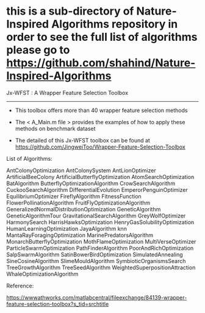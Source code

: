 # this is a sub-directory of Nature-Inspired Algorithms repository in order to see the full list of algorithms please go to https://github.com/shahind/Nature-Inspired-Algorithms

Jx-WFST : A Wrapper Feature Selection Toolbox

-------------------------------------------------------------------------------------------------------------------------------------------------------------------

* This toolbox offers more than 40 wrapper feature selection methods

* The < A_Main.m file > provides the examples of how to apply these methods on benchmark dataset

* The detailed of this Jx-WFST toolbox can be found at https://github.com/JingweiToo/Wrapper-Feature-Selection-Toolbox


List of Algorithms:

AntColonyOptimization
AntColonySystem
AntLionOptimizer
ArtificialBeeColony
ArtificialButterflyOptimization
AtomSearchOptimization
BatAlgorithm
ButterflyOptimizationAlgorithm
CrowSearchAlgorithm
CuckooSearchAlgorithm
DifferentialEvolution
EmperorPenguinOptimizer
EquilibriumOptimizer
FireflyAlgorithm
FitnessFunction
FlowerPollinationAlgorithm
FruitFlyOptimizationAlgorithm
GeneralizedNormalDistributionOptimization
GeneticAlgorithm
GeneticAlgorithmTour
GravitationalSearchAlgorithm
GreyWolfOptimizer
HarmonySearch
HarrisHawksOptimization
HenryGasSolubilityOptimization
HumanLearningOptimization
JayaAlgorithm
knn
MantaRayForagingOptimization
MarinePredatorsAlgorithm
MonarchButterflyOptimization
MothFlameOptimization
MultiVerseOptimizer
ParticleSwarmOptimization
PathFinderAlgorithm
PoorAndRichOptimization
SalpSwarmAlgorithm
SatinBowerBirdOptimization
SimulatedAnnealing
SineCosineAlgorithm
SlimeMouldAlgorithm
SymbioticOrganismsSearch
TreeGrowthAlgorithm
TreeSeedAlgorithm
WeightedSuperpositionAttraction
WhaleOptimizationAlgorithm

Reference:

https://wwwathworks.com/matlabcentral/fileexchange/84139-wrapper-feature-selection-toolbox?s_tid=srchtitle